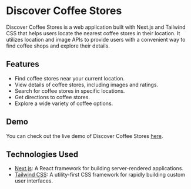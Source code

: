 # Discover Coffee Stores

Discover Coffee Stores is a web application built with Next.js and Tailwind CSS that helps users locate the nearest coffee stores in their location. It utilizes location and image APIs to provide users with a convenient way to find coffee shops and explore their details.

## Features

- Find coffee stores near your current location.
- View details of coffee stores, including images and ratings.
- Search for coffee stores in specific locations.
- Get directions to coffee stores.
- Explore a wide variety of coffee options.

## Demo

You can check out the live demo of Discover Coffee Stores [here](insert-link-to-live-demo).

## Technologies Used

- [Next.js](https://nextjs.org/): A React framework for building server-rendered applications.
- [Tailwind CSS](https://tailwindcss.com/): A utility-first CSS framework for rapidly building custom user interfaces.
